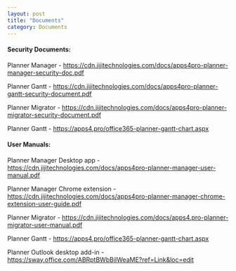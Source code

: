 ```yaml
---
layout: post
title: "Documents"
category: Documents
---
```


#### Security Documents: 

Planner Manager - https://cdn.jijitechnologies.com/docs/apps4pro-planner-manager-security-doc.pdf 

Planner Gantt - https://cdn.jijitechnologies.com/docs/apps4pro-planner-gantt-security-document.pdf 

Planner Migrator - https://cdn.jijitechnologies.com/docs/apps4pro-planner-migrator-security-document.pdf 

Planner Gantt - https://apps4.pro/office365-planner-gantt-chart.aspx 

 

#### User Manuals: 

Planner Manager Desktop app - https://cdn.jijitechnologies.com/docs/apps4pro-planner-manager-user-manual.pdf 

Planner Manager Chrome extension - https://cdn.jijitechnologies.com/docs/apps4pro-planner-manager-chrome-extension-user-guide.pdf 

Planner Migrator - https://cdn.jijitechnologies.com/docs/apps4.pro-planner-migrator-user-manual.pdf 

Planner Gantt - https://apps4.pro/office365-planner-gantt-chart.aspx 

Planner Outlook desktop add-in - https://sway.office.com/ABRptBWbBiIWeaME?ref=Link&loc=edit 
